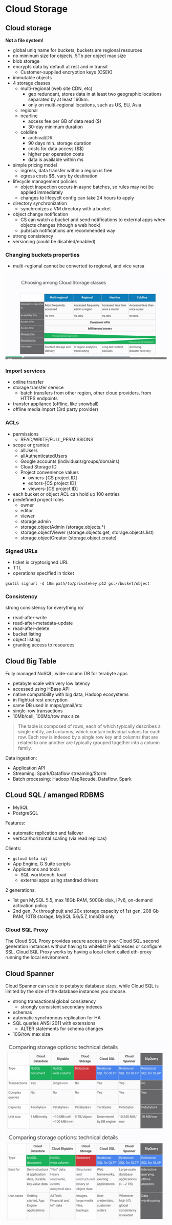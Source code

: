 # Cloud Storage

## Cloud storage

**Not a file system!**

- global uniq name for buckets, buckets are regional resources
- no miminum size for objects, 5Tb per object max size
- blob storage
- encrypts data by default at rest and in transit
    - Customer-supplied encryption keys (CSEK)
- immutable objects
- 4 storage classes
    - multi-regional (web site CDN, etc)
        - geo redundant, stores data in at least two geographic locations separated by at least 160km.
        - only on multi-regional locations, such as US, EU, Asia
    - regional
    - nearline
        - access fee per GB of data read ($)
        - 30-day minimum duration
    - coldline
        - archival/DR
        - 90 days min. storage duration
        - costs for data access ($$)
        - higher per operation costs
        - data is available within ms
- simple pricing model
    - ingress, data transfer within a region is free
    - egress costs $$, vary by destination
- lifecycle management policies
    - object inspection occurs in async batches, so rules may not be applied immediately
    - changes to lifecyclt config can take 24 hours to apply
- directory synchronization
    - synchronizes a VM directory with a bucket
- object change notification
    - CS can watch a bucket and send notifications to external apps when objects changes (though a web hook)
    - pub/sub notifications are recommended way
- strong consistency
- versioning (could be disabled/enabled)

### Changing buckets properties

- multi-regional cannot be converted to regional, and vice versa

![alt](./images/cloud_storage_classes.png)

### Import services

- online transfer
- storage transfer service
    - batch transfers from other region, other cloud providers, from HTTPS endpoints
- transfer appliance (offline, like snowball)
- offline media import (3rd party provider)

### ACLs

- permissions
    - READ/WRITE/FULL_PERMISSIONS
- scope or grantee
    - allUsers
    - allAuthenticatedUsers
    - Google accounts (individuals/groups/domains)
    - Cloud Storage ID
    - Project convenience values
        - owners-[CS project ID]
        - editors-[CS project ID]
        - viewers-[CS project ID]
- each bucket or object ACL can hold up 100 entries
- predefined project roles
    - owner
    - editor
    - viewer
    - storage.admin
    - storage.objectAdmin (storage.objects.*)
    - storage.objectViewer (storage.objects.get, storage.objects.list)
    - storage.objectCreator (storage.object.create)

### Signed URLs

- ticket is cryptosigned URL
- TTL
- operations specified in ticket

`gsutil signurl -d 10m path/to/privatekey.p12 gs://bucket/object`

### Consistency

strong consistency for everything \o/

- read-after-write
- read-after-metadata-update
- read-after-delete
- bucket listing
- object listing
- granting access to resources

## Cloud Big Table

Fully managed NoSQL, wide-column DB for terabyte apps

- petabyte scale with very low latency
- accessed using HBase API
- native compatibility with big data, Hadoop ecosystems
- in flight/at rest encryption
- same DB used in maps/gmail/etc
- single-row transactions
- 10Mb/cell, 100Mb/row max size

> The table is composed of rows, each of which typically describes a single entity, and columns, which contain individual values for each row.
> Each row is indexed by a single row key and columns that are related to one another are typically grouped together into a column family.

Data ingestion:
- Application API
- Streaming: Spark/Dataflow streaming/Storm
- Batch processing: Hadoop MapRecude, Dataflow, Spark

## CLoud SQL / amanged RDBMS

- MySQL
- PostgreSQL

Features:
- automatic replication and failover
- vertical/horizontal scaling (via read replicas)

Clients:
- `gcloud beta sql`
- App Engine, G Suite scripts
- Applications and tools
    - SQL workbench, toad
    - external apps using standrad drivers

2 generations:
- 1st gen MySQL 5.5, max 16Gb RAM, 500Gb disk, IPv6, on-demand activation policy
- 2nd gen, 7x throughpujt and 20x storage capacity of 1st gen, 208 Gb RAM, 10TB storage, MySQL  5.6/5.7, InnoDB only

### Cloud SQL Proxy

The Cloud SQL Proxy provides secure access to your Cloud SQL second generation instances without having to whitelist IP addresses or configure SSL. Cloud SQL Proxy works by having a local client called eth-proxy running the local environment.

## Cloud Spanner

Cloud Spanner can scale to petabyte database sizes, while Cloud SQL is limited by the size of the database instances you choose.

- strong transactional global consistency
    - strongly consistent secondary indexes
- schemas
- automatic synchronous replication for HA
- SQL queries ANSI 2011 with extensions
    - ALTER statements for schema changes
- 10G/row max size

![alt](./images/storage-options-compare.png)
![alt](./images/storage-options-compare-2.png)
